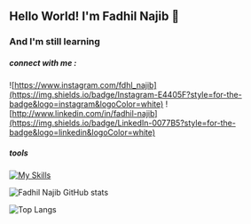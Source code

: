 ## Hello World! I'm Fadhil Najib 👋
### And I'm still learning


<!--
**FadhilNajib/FadhilNajib** is a ✨ _special_ ✨ repository because its `README.md` (this file) appears on your GitHub profile.

Here are some ideas to get you started:

- 🔭 I’m currently working on ...
- 🌱 I’m currently learning ...
- 👯 I’m looking to collaborate on ...
- 🤔 I’m looking for help with ...
- 💬 Ask me about ...
- 📫 How to reach me: ...
- 😄 Pronouns: ...
- ⚡ Fun fact: ...
--> 

##### connect with me :
![https://www.instagram.com/fdhl_najib](https://img.shields.io/badge/Instagram-E4405F?style=for-the-badge&logo=instagram&logoColor=white)  ![http://www.linkedin.com/in/fadhil-najib](https://img.shields.io/badge/LinkedIn-0077B5?style=for-the-badge&logo=linkedin&logoColor=white)

##### tools
[![My Skills](https://skillicons.dev/icons?i=cpp,html,css,php,python,java,git,mysql,figma)](https://skillicons.dev)

![Fadhil Najib GitHub stats](https://github-readme-stats.vercel.app/api?username=FadhilNajib&show_icons=true&theme=dark)


![Top Langs](https://github-readme-stats.vercel.app/api/top-langs/?username=FadhilNajib&theme=dark)